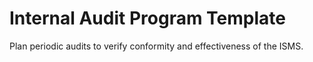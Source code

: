 # Internal Audit Program Template

Plan periodic audits to verify conformity and effectiveness of the ISMS.
